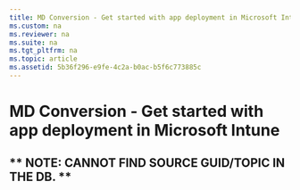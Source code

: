 ```yaml
---
title: MD Conversion - Get started with app deployment in Microsoft Intune
ms.custom: na
ms.reviewer: na
ms.suite: na
ms.tgt_pltfrm: na
ms.topic: article
ms.assetid: 5b36f296-e9fe-4c2a-b0ac-b5f6c773885c
---
```

# MD Conversion - Get started with app deployment in Microsoft Intune

## &#42;&#42; NOTE: CANNOT FIND SOURCE GUID/TOPIC IN THE DB. &#42;&#42;

